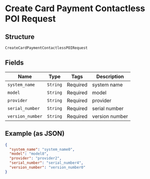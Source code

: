 
# Create Card Payment Contactless POI Request

## Structure

`CreateCardPaymentContactlessPOIRequest`

## Fields

| Name | Type | Tags | Description |
|  --- | --- | --- | --- |
| `system_name` | `String` | Required | system name |
| `model` | `String` | Required | model |
| `provider` | `String` | Required | provider |
| `serial_number` | `String` | Required | serial number |
| `version_number` | `String` | Required | version number |

## Example (as JSON)

```json
{
  "system_name": "system_name0",
  "model": "model8",
  "provider": "provider2",
  "serial_number": "serial_number4",
  "version_number": "version_number0"
}
```

